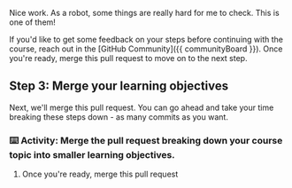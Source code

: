 Nice work. As a robot, some things are really hard for me to check. This is one of them!

If you'd like to get some feedback on your steps before continuing with the course, reach out in the [GitHub Community]({{ communityBoard }}). Once you're ready, merge this pull request to move on to the next step.

## Step 3: Merge your learning objectives

Next, we'll merge this pull request. You can go ahead and take your time breaking these steps down - as many commits as you want.

### :keyboard: Activity: Merge the pull request breaking down your course topic into smaller learning objectives.

1. Once you're ready, merge this pull request